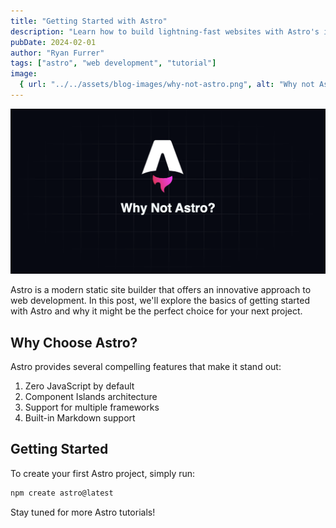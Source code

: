 ```yaml
---
title: "Getting Started with Astro"
description: "Learn how to build lightning-fast websites with Astro's innovative multi-page approach."
pubDate: 2024-02-01
author: "Ryan Furrer"
tags: ["astro", "web development", "tutorial"]
image:
  { url: "../../assets/blog-images/why-not-astro.png", alt: "Why not Astro?" }
---
```


![Why Not Astro?](../../assets/blog-images/why-not-astro.png)

Astro is a modern static site builder that offers an innovative approach to web development. In this post, we'll explore the basics of getting started with Astro and why it might be the perfect choice for your next project.

## Why Choose Astro?

Astro provides several compelling features that make it stand out:

1. Zero JavaScript by default
2. Component Islands architecture
3. Support for multiple frameworks
4. Built-in Markdown support

## Getting Started

To create your first Astro project, simply run:

```bash
npm create astro@latest
```

Stay tuned for more Astro tutorials!

